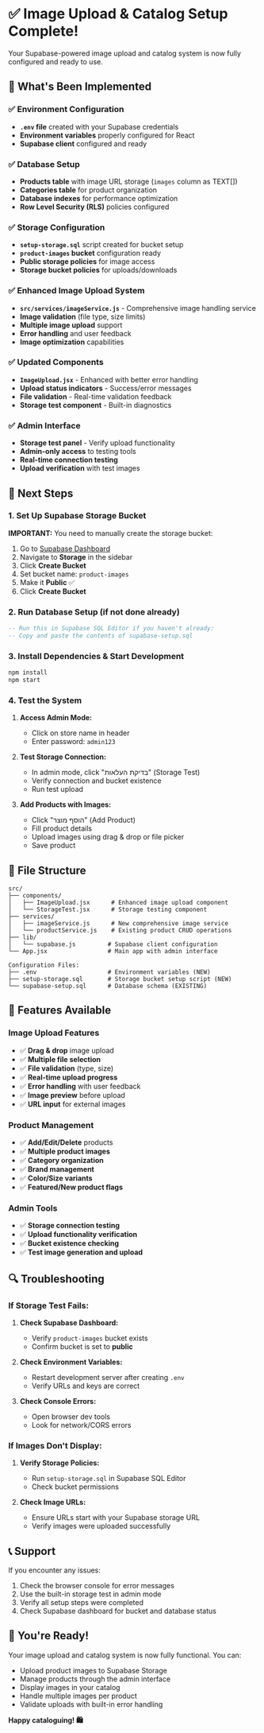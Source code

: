 # ✅ Image Upload & Catalog Setup Complete!

Your Supabase-powered image upload and catalog system is now fully configured and ready to use.

## 🎯 What's Been Implemented

### ✅ Environment Configuration
- **`.env` file** created with your Supabase credentials
- **Environment variables** properly configured for React
- **Supabase client** configured and ready

### ✅ Database Setup
- **Products table** with image URL storage (`images` column as TEXT[])
- **Categories table** for product organization
- **Database indexes** for performance optimization
- **Row Level Security (RLS)** policies configured

### ✅ Storage Configuration
- **`setup-storage.sql`** script created for bucket setup
- **`product-images` bucket** configuration ready
- **Public storage policies** for image access
- **Storage bucket policies** for uploads/downloads

### ✅ Enhanced Image Upload System
- **`src/services/imageService.js`** - Comprehensive image handling service
- **Image validation** (file type, size limits)
- **Multiple image upload** support
- **Error handling** and user feedback
- **Image optimization** capabilities

### ✅ Updated Components
- **`ImageUpload.jsx`** - Enhanced with better error handling
- **Upload status indicators** - Success/error messages
- **File validation** - Real-time validation feedback
- **Storage test component** - Built-in diagnostics

### ✅ Admin Interface
- **Storage test panel** - Verify upload functionality
- **Admin-only access** to testing tools
- **Real-time connection testing**
- **Upload verification** with test images

## 🚀 Next Steps

### 1. Set Up Supabase Storage Bucket
**IMPORTANT:** You need to manually create the storage bucket:

1. Go to [Supabase Dashboard](https://supabase.com/dashboard/project/oywfddfwttncjayglvoy)
2. Navigate to **Storage** in the sidebar
3. Click **Create Bucket**
4. Set bucket name: `product-images`
5. Make it **Public** ✅
6. Click **Create Bucket**

### 2. Run Database Setup (if not done already)
```sql
-- Run this in Supabase SQL Editor if you haven't already:
-- Copy and paste the contents of supabase-setup.sql
```

### 3. Install Dependencies & Start Development
```bash
npm install
npm start
```

### 4. Test the System

1. **Access Admin Mode:**
   - Click on store name in header
   - Enter password: `admin123`

2. **Test Storage Connection:**
   - In admin mode, click "בדיקת העלאות" (Storage Test)
   - Verify connection and bucket existence
   - Run test upload

3. **Add Products with Images:**
   - Click "הוסף מוצר" (Add Product)
   - Fill product details
   - Upload images using drag & drop or file picker
   - Save product

## 📁 File Structure

```
src/
├── components/
│   ├── ImageUpload.jsx      # Enhanced image upload component
│   └── StorageTest.jsx      # Storage testing component
├── services/
│   ├── imageService.js      # New comprehensive image service
│   └── productService.js    # Existing product CRUD operations
├── lib/
│   └── supabase.js         # Supabase client configuration
└── App.jsx                 # Main app with admin interface

Configuration Files:
├── .env                    # Environment variables (NEW)
├── setup-storage.sql       # Storage bucket setup script (NEW)
└── supabase-setup.sql      # Database schema (EXISTING)
```

## 🔧 Features Available

### Image Upload Features
- ✅ **Drag & drop** image upload
- ✅ **Multiple file selection**
- ✅ **File validation** (type, size)
- ✅ **Real-time upload progress**
- ✅ **Error handling** with user feedback
- ✅ **Image preview** before upload
- ✅ **URL input** for external images

### Product Management
- ✅ **Add/Edit/Delete** products
- ✅ **Multiple product images**
- ✅ **Category organization**
- ✅ **Brand management**
- ✅ **Color/Size variants**
- ✅ **Featured/New product flags**

### Admin Tools
- ✅ **Storage connection testing**
- ✅ **Upload functionality verification**
- ✅ **Bucket existence checking**
- ✅ **Test image generation and upload**

## 🔍 Troubleshooting

### If Storage Test Fails:
1. **Check Supabase Dashboard:**
   - Verify `product-images` bucket exists
   - Confirm bucket is set to **public**

2. **Check Environment Variables:**
   - Restart development server after creating `.env`
   - Verify URLs and keys are correct

3. **Check Console Errors:**
   - Open browser dev tools
   - Look for network/CORS errors

### If Images Don't Display:
1. **Verify Storage Policies:**
   - Run `setup-storage.sql` in Supabase SQL Editor
   - Check bucket permissions

2. **Check Image URLs:**
   - Ensure URLs start with your Supabase storage URL
   - Verify images were uploaded successfully

## 📞 Support

If you encounter any issues:
1. Check the browser console for error messages
2. Use the built-in storage test in admin mode
3. Verify all setup steps were completed
4. Check Supabase dashboard for bucket and database status

## 🎉 You're Ready!

Your image upload and catalog system is now fully functional. You can:
- Upload product images to Supabase Storage
- Manage products through the admin interface
- Display images in your catalog
- Handle multiple images per product
- Validate uploads with built-in error handling

**Happy cataloguing! 🛍️**